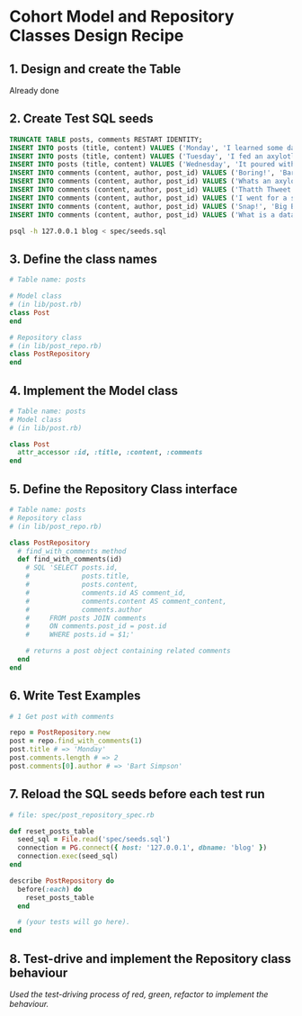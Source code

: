 # Cohort Model and Repository Classes Design Recipe

## 1. Design and create the Table

Already done

## 2. Create Test SQL seeds

```sql
TRUNCATE TABLE posts, comments RESTART IDENTITY;
INSERT INTO posts (title, content) VALUES ('Monday', 'I learned some databases');
INSERT INTO posts (title, content) VALUES ('Tuesday', 'I fed an axylotl');
INSERT INTO posts (title, content) VALUES ('Wednesday', 'It poured with rain');
INSERT INTO comments (content, author, post_id) VALUES ('Boring!', 'Bart Simpson', 1);
INSERT INTO comments (content, author, post_id) VALUES ('Whats an axylotl?', 'Homer Simpson', 2);
INSERT INTO comments (content, author, post_id) VALUES ('Thatth Thweet', 'Daffy Duck', 2);
INSERT INTO comments (content, author, post_id) VALUES ('I went for a swim', 'Goldilocks', 3);
INSERT INTO comments (content, author, post_id) VALUES ('Snap!', 'Big Bad Wolf', 1);
INSERT INTO comments (content, author, post_id) VALUES ('What is a database?', 'Red Riding Hood', 1);
```

```bash
psql -h 127.0.0.1 blog < spec/seeds.sql
```

## 3. Define the class names

```ruby
# Table name: posts

# Model class
# (in lib/post.rb)
class Post
end

# Repository class
# (in lib/post_repo.rb)
class PostRepository
end
```

## 4. Implement the Model class

```ruby
# Table name: posts
# Model class
# (in lib/post.rb)

class Post
  attr_accessor :id, :title, :content, :comments
end
```

## 5. Define the Repository Class interface

```ruby
# Table name: posts
# Repository class
# (in lib/post_repo.rb)

class PostRepository
  # find_with_comments method
  def find_with_comments(id)
    # SQL 'SELECT posts.id,
    #             posts.title, 
    #             posts.content,
    #             comments.id AS comment_id,
    #             comments.content AS comment_content,
    #             comments.author
    #     FROM posts JOIN comments
    #     ON comments.post_id = post.id
    #     WHERE posts.id = $1;'

    # returns a post object containing related comments
  end
end
```

## 6. Write Test Examples

```ruby
# 1 Get post with comments

repo = PostRepository.new
post = repo.find_with_comments(1)
post.title # => 'Monday'
post.comments.length # => 2
post.comments[0].author # => 'Bart Simpson'
```

## 7. Reload the SQL seeds before each test run

```ruby
# file: spec/post_repository_spec.rb

def reset_posts_table
  seed_sql = File.read('spec/seeds.sql')
  connection = PG.connect({ host: '127.0.0.1', dbname: 'blog' })
  connection.exec(seed_sql)
end

describe PostRepository do
  before(:each) do
    reset_posts_table
  end

  # (your tests will go here).
end
```

## 8. Test-drive and implement the Repository class behaviour

_Used the test-driving process of red, green, refactor to implement the behaviour._